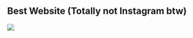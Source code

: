 ## Best Website (Totally not Instagram btw)
![](https://t3.ftcdn.net/jpg/01/14/77/58/360_F_114775804_4yfG9qbKp1NlF1RLo4MUlGIVj9MWhnnc.jpg)